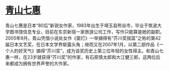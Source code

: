 # [青山七惠](https://book.douban.com/author/4527477/)
青山七惠是日本“80后”新锐女作家，1983年出生于埼玉县熊谷市，毕业于筑波大学图书馆信息专业，目前在东京新宿一家旅游公司工作，写作只能算是她的副职。2005年9月，青山凭借小说处女作《窗灯》一举摘得有“芥川奖摇篮”之称的第42届日本文艺奖，在日本文学界崭露头角；继而又在2007年1月，以第二部作品《一个人的好天气》摘得“芥川奖”，成为该奖历史上第三位年轻的女性得主。和青山七惠一样，在23岁就获得“芥川奖”的作家，有石原慎太郎和大江健三郎，这两位后来都成为拥有世界声誉的大作家。


